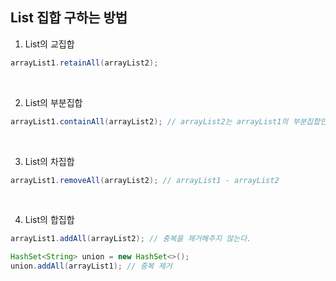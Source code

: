 ## List 집합 구하는 방법

1. List의 교집합

```java
arrayList1.retainAll(arrayList2);
```

</br>

2. List의 부분집합

```java
arrayList1.containAll(arrayList2); // arrayList2는 arrayList1의 부분집합인가?
```

</br>

3. List의 차집합

```java
arrayList1.removeAll(arrayList2); // arrayList1 - arrayList2
```

</br>

4. List의 합집합

```java
arrayList1.addAll(arrayList2); // 중복을 제거해주지 않는다.

HashSet<String> union = new HashSet<>();
union.addAll(arrayList1); // 중복 제거
```

